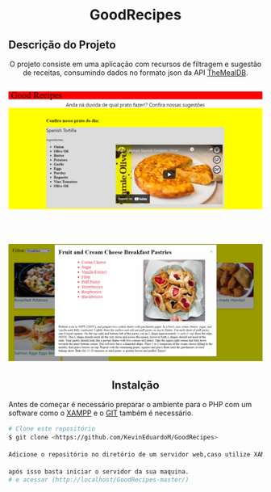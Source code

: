  <h1 align="center">GoodRecipes </h1>
 
 ## Descrição do Projeto
<p align="center">O projeto consiste em uma aplicação com recursos de filtragem e sugestão de receitas, consumindo dados no formato json da API <a href="https://www.themealdb.com/">TheMealDB</a>.</p>

<h2 align="center">
  <img alt="imagem Aplicação" title="#GoodRecipes" src='Screenshots\img1.PNG' />
</h2> <br>
<h2 align="center">
  <img alt="imagem Aplicação" title="#GoodRecipes" src='Screenshots\img2.PNG'  />
</h2>

## <center> Instalção </center>
Antes de começar é necessário preparar o ambiente para o PHP com um software como o [XAMPP](https://www.apachefriends.org/pt_br/index.html) e o  [GIT](https://git-scm.com/) também é necessário. 

```bash
# Clone este repositório
$ git clone <https://github.com/KevinEduardoM/GoodRecipes>

Adicione o repositório no diretório de um servidor web,caso utilize XAMPP o caminho é xampp\htdocs

após isso basta iniciar o servidor da sua maquina.
# e acessar (http://localhost/GoodRecipes-master/)
```

